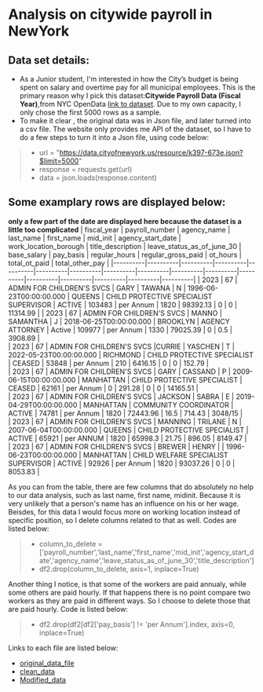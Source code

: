 # Analysis on citywide payroll in NewYork

## Data set details:

- As a Junior student, I'm interested in how the City’s budget is being spent on salary and overtime pay for all municipal employees. This is the primary reason why I pick this dataset:**Citywide Payroll Data (Fiscal Year)**,from NYC OpenData [link to dataset](https://data.cityofnewyork.us/resource/k397-673e.json?). Due to my own capacity, I only chose the first 5000 rows as a sample.
- To make it clear , the original data was in Json file, and later turned into a csv file. The website only provides me API of the dataset, so I have to do a few steps to turn it into a Json file, using code below:
>- url = "https://data.cityofnewyork.us/resource/k397-673e.json?$limit=5000"
>- response = requests.get(url)
>- data = json.loads(response.content)

## Some examplary rows are displayed below:
**only a few part of the date are displayed here because the dataset is a little too complicated**
| fiscal_year | payroll_number | agency_name | last_name | first_name | mid_init | agency_start_date | work_location_borough | title_description | leave_status_as_of_june_30 | base_salary | pay_basis | regular_hours | regular_gross_paid | ot_hours | total_ot_paid | total_other_pay | 
|----------|----------|----------|----------|----------|----------|----------|----------|----------|----------|----------|----------|----------|----------|----------|----------|----------|
| 2023 | 67 | ADMIN FOR CHILDREN'S SVCS | GARY  | TAWANA | N | 1996-06-23T00:00:00.000 | QUEENS | CHILD PROTECTIVE SPECIALIST SUPERVISOR | ACTIVE | 103483 | per Annum | 1820 | 98392.13 | 0 | 0 | 11314.99 |
| 2023 | 67 | ADMIN FOR CHILDREN'S SVCS | MANNO | SAMANTHA | J | 2018-06-25T00:00:00.000 | BROOKLYN | AGENCY ATTORNEY | Active | 109977 | per Annum | 1330 | 79025.39 | 0 | 0.5 | 3908.69 |  
| 2023 | 67 | ADMIN FOR CHILDREN'S SVCS |CURRIE | YASCHEN | T | 2022-05-23T00:00:00.000 | RICHMOND | CHILD PROTECTIVE SPECIALIST | CEASED | 53848 | per Annum | 210 | 6416.15 | 0 | 0 | 152.79 |   
| 2023 | 67 | ADMIN FOR CHILDREN'S SVCS | GARY | CASSAND | P | 2009-06-15T00:00:00.000 | MANHATTAN | CHILD PROTECTIVE SPECIALIST | CEASED | 62161 | per Annum | 0 | 291.28 | 0 | 0 | 14165.51 |    
| 2023 | 67 | ADMIN FOR CHILDREN'S SVCS | JACKSON | SABRA | E | 2019-04-29T00:00:00.000 | MANHATTAN | COMMUNITY COORDINATOR | ACTIVE | 74781 | per Annum | 1820 | 72443.96 | 16.5 | 714.43 | 3048/15 |   
| 2023 | 67 | ADMIN FOR CHILDREN'S SVCS | MANNING | TRILANE | N | 2007-06-04T00:00:00.000 | QUEENS | CHILD PROTECTIVE SPECIALIST | ACTIVE | 65921 | per ANNUM | 1820 | 65998.3 | 21.75 | 896.05 | 8149.47 |    
| 2023 | 67 | ADMIN FOR CHILDREN'S SVCS | BREWER | HENRY |  | 1996-06-23T00:00:00.000 | MANHATTAN | CHILD WELFARE SPECIALIST SUPERVISOR | ACTIVE | 92926 | per Annum | 1820 | 93037.26 | 0 | 0 | 8053.83 | 

As you can from the table, there are few columns that do absolutely no help to our data analysis, such as last name, first name, midinit. Because it is very unlikely that a person's name has an influence on his or her wage. Beisdes, for this data I would focus more on working location instead of specific position, so I delete columns related to that as well. Codes are listed below:

>- column_to_delete = ['payroll_number','last_name','first_name','mid_init','agency_start_date','agency_name','leave_status_as_of_june_30','title_description']
>- df2.drop(column_to_delete, axis=1, inplace=True)

Another thing I notice, is that some of the workers are paid annualy, while some others are paid hourly. If that happens there is no point compare two workers as they are paid in different ways. So I choose to delete those that are paid hourly. Code is listed below:
>- df2.drop(df2[df2['pay_basis'] != 'per Annum'].index, axis=0, inplace=True)

Links to each file are listed below:
- [original_data_file]()
- [clean_data]()
- [Modified_data]()




